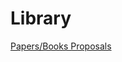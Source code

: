 # Library

[Papers/Books Proposals](https://docs.google.com/spreadsheets/d/1UtA_ONDgMsVSo0eaIZjvJbJ0c5TfmTFYTscC1x9B7BI/edit#gid=0)